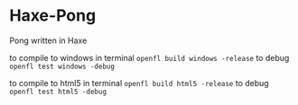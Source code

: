 # Haxe-Pong
Pong written in Haxe

to compile to windows
in terminal
`openfl build windows -release`
to debug
`openfl test windows -debug`

to compile to html5
in terminal
`openfl build html5 -release`
to debug
`openfl test html5 -debug`